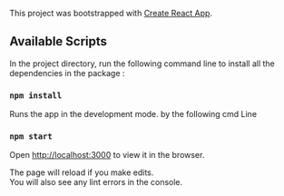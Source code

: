This project was bootstrapped with [Create React App](https://github.com/facebook/create-react-app).

## Available Scripts

In the project directory, run the following command line to install all the dependencies in the package :

### `npm install`

Runs the app in the development mode. by the following cmd Line<br />

### `npm start`


Open [http://localhost:3000](http://localhost:3000) to view it in the browser.

The page will reload if you make edits.<br />
You will also see any lint errors in the console.
